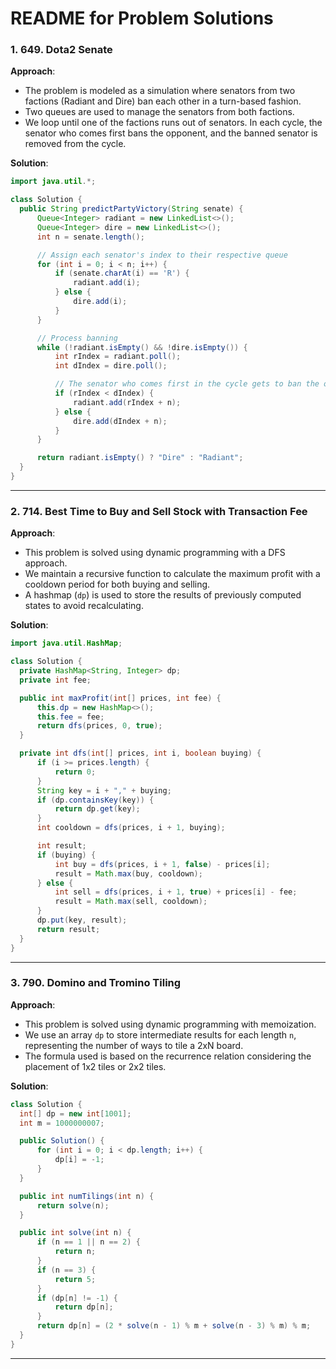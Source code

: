 # README for Problem Solutions

### 1. **649. Dota2 Senate**
**Approach**:
- The problem is modeled as a simulation where senators from two factions (Radiant and Dire) ban each other in a turn-based fashion.
- Two queues are used to manage the senators from both factions.
- We loop until one of the factions runs out of senators. In each cycle, the senator who comes first bans the opponent, and the banned senator is removed from the cycle.
  
**Solution**:
```java
import java.util.*;

class Solution {
  public String predictPartyVictory(String senate) {
      Queue<Integer> radiant = new LinkedList<>();
      Queue<Integer> dire = new LinkedList<>();
      int n = senate.length();

      // Assign each senator's index to their respective queue
      for (int i = 0; i < n; i++) {
          if (senate.charAt(i) == 'R') {
              radiant.add(i);
          } else {
              dire.add(i);
          }
      }

      // Process banning
      while (!radiant.isEmpty() && !dire.isEmpty()) {
          int rIndex = radiant.poll();
          int dIndex = dire.poll();

          // The senator who comes first in the cycle gets to ban the opponent
          if (rIndex < dIndex) {
              radiant.add(rIndex + n);
          } else {
              dire.add(dIndex + n);
          }
      }

      return radiant.isEmpty() ? "Dire" : "Radiant";
  }
}
```

---

### 2. **714. Best Time to Buy and Sell Stock with Transaction Fee**
**Approach**:
- This problem is solved using dynamic programming with a DFS approach.
- We maintain a recursive function to calculate the maximum profit with a cooldown period for both buying and selling.
- A hashmap (`dp`) is used to store the results of previously computed states to avoid recalculating.

**Solution**:
```java
import java.util.HashMap;

class Solution {
  private HashMap<String, Integer> dp;
  private int fee;

  public int maxProfit(int[] prices, int fee) {
      this.dp = new HashMap<>();
      this.fee = fee;
      return dfs(prices, 0, true);
  }

  private int dfs(int[] prices, int i, boolean buying) {
      if (i >= prices.length) {
          return 0;
      }
      String key = i + "," + buying;
      if (dp.containsKey(key)) {
          return dp.get(key);
      }
      int cooldown = dfs(prices, i + 1, buying);

      int result;
      if (buying) {
          int buy = dfs(prices, i + 1, false) - prices[i];
          result = Math.max(buy, cooldown);
      } else {
          int sell = dfs(prices, i + 1, true) + prices[i] - fee;
          result = Math.max(sell, cooldown);
      }
      dp.put(key, result);
      return result;
  }
}
```

---

### 3. **790. Domino and Tromino Tiling**
**Approach**:
- This problem is solved using dynamic programming with memoization.
- We use an array `dp` to store intermediate results for each length `n`, representing the number of ways to tile a 2xN board.
- The formula used is based on the recurrence relation considering the placement of 1x2 tiles or 2x2 tiles.
  
**Solution**:
```java
class Solution {
  int[] dp = new int[1001];
  int m = 1000000007;

  public Solution() {
      for (int i = 0; i < dp.length; i++) {
          dp[i] = -1;
      }
  }

  public int numTilings(int n) {
      return solve(n);
  }

  public int solve(int n) {
      if (n == 1 || n == 2) {
          return n;
      }
      if (n == 3) {
          return 5;
      }
      if (dp[n] != -1) {
          return dp[n];
      }
      return dp[n] = (2 * solve(n - 1) % m + solve(n - 3) % m) % m;
  }
}
```

---
